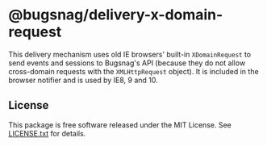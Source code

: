 # @bugsnag/delivery-x-domain-request

This delivery mechanism uses old IE browsers' built-in `XDomainRequest` to send events and sessions to Bugsnag's API (because they do not allow cross-domain requests with the `XMLHttpRequest` object). It is included in the browser notifier and is used by IE8, 9 and 10.

## License

This package is free software released under the MIT License. See [LICENSE.txt](./LICENSE.txt) for details.
